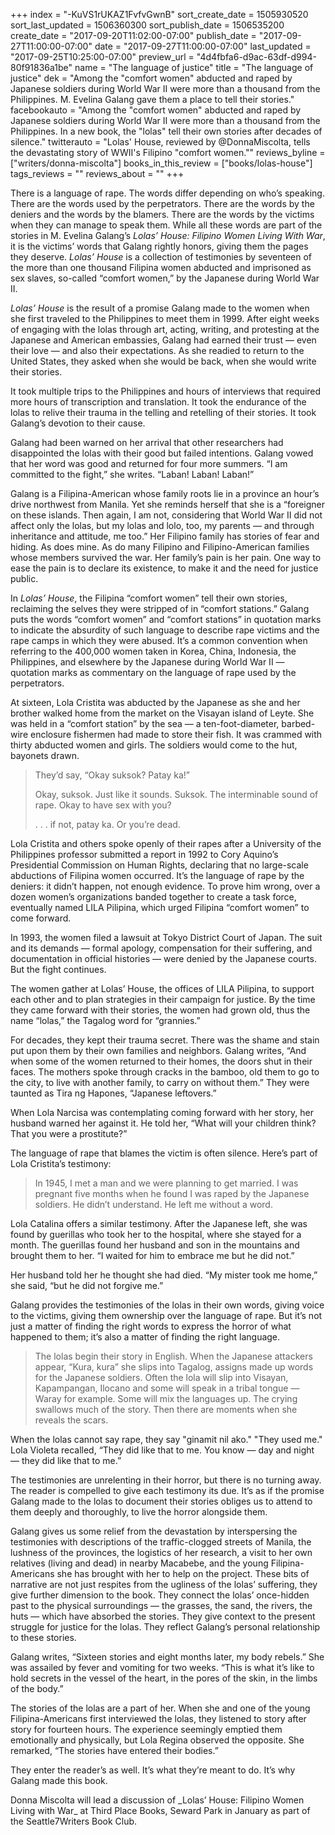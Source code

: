 +++
index = "-KuVS1rUKAZ1FvfvGwnB"
sort_create_date = 1505930520
sort_last_updated = 1506360300
sort_publish_date = 1506535200
create_date = "2017-09-20T11:02:00-07:00"
publish_date = "2017-09-27T11:00:00-07:00"
date = "2017-09-27T11:00:00-07:00"
last_updated = "2017-09-25T10:25:00-07:00"
preview_url = "4d4fbfa6-d9ac-63df-d994-80f91836a1be"
name = "The language of justice"
title = "The language of justice"
dek = "Among the \"comfort women\" abducted and raped by Japanese soldiers during World War II were more than a thousand from the Philippines. M. Evelina Galang gave them a place to tell their stories."
facebookauto = "Among the \"comfort women\" abducted and raped by Japanese soldiers during World War II were more than a thousand from the Philippines. In a new book, the \"lolas\" tell their own stories after decades of silence."
twitterauto = "Lolas' House, reviewed by @DonnaMiscolta, tells the devastating story of WWII's Filipino \"comfort women.\""
reviews_byline = ["writers/donna-miscolta"]
books_in_this_review = ["books/lolas-house"]
tags_reviews = ""
reviews_about = ""
+++

There is a language of rape. The words differ depending on who’s speaking. There are the words used by the perpetrators. There are the words by the deniers and the words by the blamers. There are the words by the victims when they can manage to speak them.  While all these words are part of the stories in M. Evelina Galang’s _Lolas’ House: Filipino Women Living With War_, it is the victims’ words that Galang rightly honors, giving them the pages they deserve. _Lolas’ House_ is a collection of testimonies by seventeen of the more than one thousand Filipina women abducted and imprisoned as sex slaves, so-called “comfort women,” by the Japanese during World War II. 

_Lolas’ House_ is the result of a promise Galang made to the women when she first traveled to the Philippines to meet them in 1999. After eight weeks of engaging with the lolas through art, acting, writing, and protesting at the Japanese and American embassies, Galang had earned their trust — even their love — and also their expectations. As she readied to return to the United States, they asked when she would be back, when she would write their stories.

It took multiple trips to the Philippines and hours of interviews that required more hours of transcription and translation. It took the endurance of the lolas to relive their trauma in the telling and retelling of their stories. It took Galang’s devotion to their cause.

Galang had been warned on her arrival that other researchers had disappointed the lolas with their good but failed intentions. Galang vowed that her word was good and returned for four more summers. “I am committed to the fight,” she writes. “Laban! Laban! Laban!” 

Galang is a Filipina-American whose family roots lie in a province an hour’s drive northwest from Manila. Yet she reminds herself that she is a “foreigner on these islands. Then again, I am not, considering that World War II did not affect only the lolas, but my lolas and lolo, too, my parents — and through inheritance and attitude, me too.” Her Filipino family has stories of fear and hiding. As does mine. As do many Filipino and Filipino-American families whose members survived the war. Her family’s pain is her pain. One way to ease the pain is to declare its existence, to make it and the need for justice public.   

In _Lolas’ House_, the Filipina “comfort women” tell their own stories, reclaiming the selves they were stripped of in “comfort stations.” Galang puts the words “comfort women” and “comfort stations” in quotation marks to indicate the absurdity of such language to describe rape victims and the rape camps in which they were abused. It’s a common convention when referring to the 400,000 women taken in Korea, China, Indonesia, the Philippines, and elsewhere by the Japanese during World War II —  quotation marks as commentary on the language of rape used by the perpetrators. 

At sixteen, Lola Cristita was abducted by the Japanese as she and her brother walked home from the market on the Visayan island of Leyte. She was held in a “comfort station” by the sea — a ten-foot-diameter, barbed-wire enclosure fishermen had made to store their fish. It was crammed with thirty abducted women and girls. The soldiers would come to the hut, bayonets drawn.

<blockquote>
<p class="noindent">They’d say, “Okay suksok? Patay ka!”</p>

<p class="noindent">Okay, suksok. Just like it sounds. Suksok. The interminable sound of rape. Okay to have sex with you?</p>

<p class="noindent">. . . if not, patay ka. Or you’re dead.</p>
</blockquote>

Lola Cristita and others spoke openly of their rapes after a University of the Philippines professor submitted a report in 1992 to Cory Aquino’s Presidential Commission on Human Rights, declaring that no large-scale abductions of Filipina women occurred. It’s the language of rape by the deniers: it didn’t happen, not enough evidence. To prove him wrong, over a dozen women’s organizations banded together to create a task force, eventually named LILA Pilipina, which urged Filipina “comfort women” to come forward. 

In 1993, the women filed a lawsuit at Tokyo District Court of Japan. The suit and its demands — formal apology, compensation for their suffering, and documentation in official histories — were denied by the Japanese courts. But the fight continues.

The women gather at Lolas’ House, the offices of LILA Pilipina, to support each other and to plan strategies in their campaign for justice. By the time they came forward with their stories, the women had grown old, thus the name “lolas,” the Tagalog word for “grannies.”

For decades, they kept their trauma secret. There was the shame and stain put upon them by their own families and neighbors. Galang writes, “And when some of the women returned to their homes, the doors shut in their faces. The mothers spoke through cracks in the bamboo, old them to go to the city, to live with another family, to carry on without them.” They were taunted as Tira ng Hapones, “Japanese leftovers.”

When Lola Narcisa was contemplating coming forward with her story, her husband warned her against it. He told her, “What will your children think? That you were a prostitute?”

The language of rape that blames the victim is often silence. Here’s part of Lola Cristita’s testimony:

<blockquote>In 1945, I met a man and we were planning to get married. I was pregnant five months when he found I was raped by the Japanese soldiers. He didn’t understand. He left me without a word.</blockquote>

Lola Catalina offers a similar testimony. After the Japanese left, she was found by guerillas who took her to the hospital, where she stayed for a month. The guerillas found her husband and son in the mountains and brought them to her. “I waited for him to embrace me but he did not.”

Her husband told her he thought she had died. “My mister took me home,” she said, “but he did not forgive me.” 

Galang provides the testimonies of the lolas in their own words, giving voice to the victims, giving them ownership over the language of rape. But it’s not just a matter of finding the right words to express the horror of what happened to them; it’s also a matter of finding the right language.

<blockquote>The lolas begin their story in English. When the Japanese attackers appear, “Kura, kura” she slips into Tagalog, assigns made up words for the Japanese soldiers. Often the lola will slip into Visayan, Kapampangan, Ilocano and some will speak in a tribal tongue — Waray for example. Some will mix the languages up. The crying swallows much of the story. Then there are moments when she reveals the scars.</blockquote>

When the lolas cannot say rape, they say "ginamit nil ako." "They used me."  Lola Violeta recalled, “They did like that to me. You know &mdash; day and night &mdash; they did like that to me.”

The testimonies are unrelenting in their horror, but there is no turning away. The reader is compelled to give each testimony its due. It’s as if the promise Galang made to the lolas to document their stories obliges us to attend to them deeply and thoroughly, to live the horror alongside them. 

Galang gives us some relief from the devastation by interspersing the testimonies with descriptions of the traffic-clogged streets of Manila, the lushness of the provinces, the logistics of her research, a visit to her own relatives (living and dead) in nearby Macabebe, and the young Filipina-Americans she has brought with her to help on the project. These bits of narrative are not just respites from the ugliness of the lolas’ suffering, they give further dimension to the book. They connect the lolas’ once-hidden past to the physical surroundings — the grasses, the sand, the rivers, the huts — which have absorbed the stories. They give context to the present struggle for justice for the lolas. They reflect Galang’s personal relationship to these stories.

Galang writes, “Sixteen stories and eight months later, my body rebels.” She was assailed by fever and vomiting for two weeks. “This is what it’s like to hold secrets in the vessel of the heart, in the pores of the skin, in the limbs of the body.”

The stories of the lolas are a part of her. When she and one of the young Filipina-Americans first interviewed the lolas, they listened to story after story for fourteen hours. The experience seemingly emptied them emotionally and physically, but Lola Regina observed the opposite. She remarked, “The stories have entered their bodies.”

They enter the reader’s as well. It’s what they’re meant to do. It’s why Galang made this book.

<p class="footer">Donna Miscolta will lead a discussion of _Lolas’ House: Filipino Women Living with War_ at Third Place Books, Seward Park in January as part of the Seattle7Writers Book Club.</p>